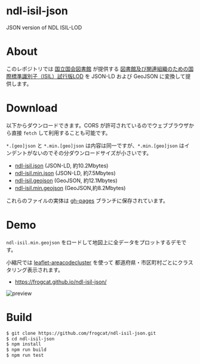 # ndl-isil-json

JSON version of NDL ISIL-LOD

# About

このレポジトリでは [国立国会図書館](https://www.ndl.go.jp/) が提供する
[図書館及び関連組織のための国際標準識別子（ISIL）試行版LOD](https://www.ndl.go.jp/jp/dlib/standards/opendataset/#ISIL_trial) を
JSON-LD および GeoJSON に変換して提供します。

# Download

以下からダウンロードできます。CORS が許可されているのでウェブブラウザから直接 `fetch` して利用することも可能です。

`*.[geo]json` と `*.min.[geo]json` は内容は同一ですが、`*.min.[geo]json` はインデントがないのでその分ダウンロードサイズが小さいです。

- [ndl-isil.json](https://frogcat.github.io/ndl-isil-json/ndl-isil.json) (JSON-LD, 約10.2Mbytes)
- [ndl-isil.min.json](https://frogcat.github.io/ndl-isil-json/ndl-isil.min.json) (JSON-LD, 約7.5Mbytes)
- [ndl-isil.geojson](https://frogcat.github.io/ndl-isil-json/ndl-isil.geojson) (GeoJSON, 約12.1Mbytes)
- [ndl-isil.min.geojson](https://frogcat.github.io/ndl-isil-json/ndl-isil.min.geojson) (GeoJSON,約8.2Mbytes)

これらのファイルの実体は [gh-pages](https://github.com/frogcat/ndl-isil-json/tree/gh-pages) ブランチに保存されています。

# Demo

`ndl-isil.min.geojson` をロードして地図上に全データをプロットするデモです。

小縮尺では [leaflet-areacodecluster](https://github.com/frogcat/leaflet-areacodecluster) を使って
都道府県・市区町村ごとにクラスタリング表示されます。

- <https://frogcat.github.io/ndl-isil-json/>

![preview](https://repository-images.githubusercontent.com/276288699/375cc700-bbc5-11ea-92ce-871aeb4b7aa9)

# Build

```bash
$ git clone https://github.com/frogcat/ndl-isil-json.git
$ cd ndl-isil-json
$ npm install
$ npm run build
$ npm run test
```
